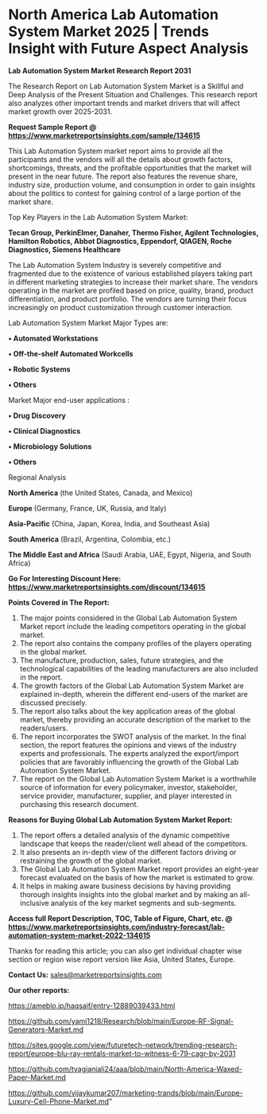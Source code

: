 # North America Lab Automation System Market 2025 | Trends Insight with Future Aspect Analysis

<strong>Lab Automation System Market Research Report 2031</strong>

The Research Report on Lab Automation System Market is a Skillful and Deep Analysis of the Present Situation and Challenges. This research report also analyzes other important trends and market drivers that will affect market growth over 2025-2031.

<strong>Request Sample Report @ <a href=https://www.marketreportsinsights.com/sample/134615>https://www.marketreportsinsights.com/sample/134615</a></strong>

This Lab Automation System market report aims to provide all the participants and the vendors will all the details about growth factors, shortcomings, threats, and the profitable opportunities that the market will present in the near future. The report also features the revenue share, industry size, production volume, and consumption in order to gain insights about the politics to contest for gaining control of a large portion of the market share.

Top Key Players in the Lab Automation System Market:

<strong>Tecan Group, PerkinElmer, Danaher, Thermo Fisher, Agilent Technologies, Hamilton Robotics, Abbot Diagnostics, Eppendorf, QIAGEN, Roche Diagnostics, Siemens Healthcare</strong>

The Lab Automation System Industry is severely competitive and fragmented due to the existence of various established players taking part in different marketing strategies to increase their market share. The vendors operating in the market are profiled based on price, quality, brand, product differentiation, and product portfolio. The vendors are turning their focus increasingly on product customization through customer interaction.

Lab Automation System Market Major Types are:

<strong>• Automated Workstations

• Off-the-shelf Automated Workcells

• Robotic Systems

• Others</strong>

Market Major end-user applications :

<strong>• Drug Discovery

• Clinical Diagnostics

• Microbiology Solutions

• Others</strong>

Regional Analysis

</u><strong><b>North America</b></strong> (the United States, Canada, and Mexico)

<strong><b>Europe </b></strong>(Germany, France, UK, Russia, and Italy)

<strong><b>Asia-Pacific</b></strong> (China, Japan, Korea, India, and Southeast Asia)

<strong><b>South America</b></strong> (Brazil, Argentina, Colombia, etc.)

<strong><b>The Middle East and Africa</b></strong> (Saudi Arabia, UAE, Egypt, Nigeria, and South Africa)

<strong>Go For Interesting Discount Here: <a href=https://www.marketreportsinsights.com/discount/134615>https://www.marketreportsinsights.com/discount/134615</a></strong>

<strong>Points Covered in The Report:</strong>
<ol>
  <li>The major points considered in the Global Lab Automation System Market report include the leading competitors operating in the global market.</li>
  <li>The report also contains the company profiles of the players operating in the global market.</li>
  <li>The manufacture, production, sales, future strategies, and the technological capabilities of the leading manufacturers are also included in the report.</li>
  <li>The growth factors of the Global Lab Automation System Market are explained in-depth, wherein the different end-users of the market are discussed precisely.</li>
  <li>The report also talks about the key application areas of the global market, thereby providing an accurate description of the market to the readers/users.</li>
  <li>The report incorporates the SWOT analysis of the market. In the final section, the report features the opinions and views of the industry experts and professionals. The experts analyzed the export/import policies that are favorably influencing the growth of the Global Lab Automation System Market.</li>
  <li>The report on the Global Lab Automation System Market is a worthwhile source of information for every policymaker, investor, stakeholder, service provider, manufacturer, supplier, and player interested in purchasing this research document.</li>
</ol>
<strong>Reasons for Buying Global Lab Automation System Market Report:</strong>

<ol>
  <li>The report offers a detailed analysis of the dynamic competitive landscape that keeps the reader/client well ahead of the competitors.</li>
  <li>It also presents an in-depth view of the different factors driving or restraining the growth of the global market.</li>
  <li>The Global Lab Automation System Market report provides an eight-year forecast evaluated on the basis of how the market is estimated to grow.</li>
  <li>It helps in making aware business decisions by having providing thorough insights insights into the global market and by making an all-inclusive analysis of the key market segments and sub-segments.</li>
</ol>
<strong>Access full Report Description, TOC, Table of Figure, Chart, etc. @ <a href=https://www.marketreportsinsights.com/industry-forecast/lab-automation-system-market-2022-134615>https://www.marketreportsinsights.com/industry-forecast/lab-automation-system-market-2022-134615</a></strong>


Thanks for reading this article; you can also get individual chapter wise section or region wise report version like Asia, United States, Europe.

<strong>Contact Us:</strong>
sales@marketreportsinsights.com

<strong>Our other reports:</strong>

<a href=https://ameblo.jp/haqsaif/entry-12889039433.html>https://ameblo.jp/haqsaif/entry-12889039433.html</a>

<a href=https://github.com/yami1218/Research/blob/main/Europe-RF-Signal-Generators-Market.md>https://github.com/yami1218/Research/blob/main/Europe-RF-Signal-Generators-Market.md</a>

<a href=https://sites.google.com/view/futuretech-network/trending-research-report/europe-blu-ray-rentals-market-to-witness-6-79-cagr-by-2031>https://sites.google.com/view/futuretech-network/trending-research-report/europe-blu-ray-rentals-market-to-witness-6-79-cagr-by-2031</a>

<a href=https://github.com/tyagianjali24/aaa/blob/main/North-America-Waxed-Paper-Market.md>https://github.com/tyagianjali24/aaa/blob/main/North-America-Waxed-Paper-Market.md</a>

<a href=https://github.com/vijaykumar207/marketing-trands/blob/main/Europe-Luxury-Cell-Phone-Market.md>https://github.com/vijaykumar207/marketing-trands/blob/main/Europe-Luxury-Cell-Phone-Market.md</a>"

